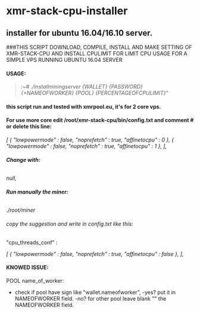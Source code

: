 # **xmr-stack-cpu-installer**
## **installer for ubuntu 16.04/16.10 server.**

###THIS SCRIPT DOWNLOAD, COMPILE, INSTALL AND MAKE SETTING OF XMR-STACK-CPU AND INSTALL CPULIMIT FOR LIMIT CPU USAGE FOR A SIMPLE VPS RUNNING UBUNTU 16.04 SERVER





#### **USAGE**:
> _:~# ./installminingserver {WALLET} {PASSWORD} {+NAMEOFWORKER} {POOL} {PERCENTAGEOFCPULIMIT}"_





#### **this script run and tested with xmrpool.eu, it's for 2 core vps.**


#### **For use more core edit /root/xmr-stack-cpu/bin/config.txt and comment # or delete this line:**
  
 _[
     { "lowpowermode" : false, "noprefetch" : true, "affinetocpu" : 0 },
      { "lowpowermode" : false, "noprefetch" : true, "affinetocpu" : 1 },
    ],_

###### **Change with:**
 _null,_


###### **Run manually the miner:**

_./root/miner_

###### copy the suggestion and write in config.txt like this:
"cpu_threads_conf" :

_[
    { "lowpowermode" : false, "noprefetch" : true, "affinetocpu" : false },
],_






#### KNOWED ISSUE:
POOL name_of_worker:
- check if pool have sign like "wallet.nameofworker", 
    -yes? put it in NAMEOFWORKER field.
    -no? for other pool leave blank "" the NAMEOFWORKER field.
